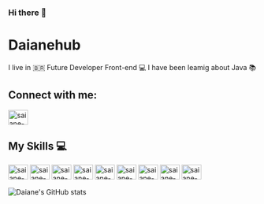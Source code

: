 ### Hi there :wave:	

# Daianehub 
I live in 🇧🇷 
Future Developer Front-end 💻
I have been leamig about Java 📚

## Connect with me:
<a href="https://www.linkedin.com/in/daiane-santos-38942a183/" target="_blank">
  <img aling="center" alt="saiane-linkedin" height="30" width="40" src="https://cdn.jsdelivr.net/gh/devicons/devicon/icons/linkedin/linkedin-original.svg">
  </a>
  
  ## My Skills 💻
   <img aling="center" alt="saiane-linkedin" height="30" width="40" src="https://cdn.jsdelivr.net/gh/devicons/devicon/icons/css3/css3-original-wordmark.svg"></img>
   <img aling="center" alt="saiane-linkedin" height="30" width="40" src="https://cdn.jsdelivr.net/gh/devicons/devicon/icons/html5/html5-original-wordmark.svg"></img>
  <img aling="center" alt="saiane-linkedin" height="30" width="40" src="https://cdn.jsdelivr.net/gh/devicons/devicon/icons/javascript/javascript-original.svg"></img>
   <img aling="center" alt="saiane-linkedin" height="30" width="40" src="https://cdn.jsdelivr.net/gh/devicons/devicon/icons/php/php-original.svg"></img>
    <img aling="center" alt="saiane-linkedin" height="30" width="40" src="https://cdn.jsdelivr.net/gh/devicons/devicon/icons/python/python-original.svg"></img>
     <img aling="center" alt="saiane-linkedin" height="30" width="40" src="https://cdn.jsdelivr.net/gh/devicons/devicon/icons/trello/trello-plain.svg"></img>
        <img aling="center" alt="saiane-linkedin" height="30" width="40" src="https://cdn.jsdelivr.net/gh/devicons/devicon/icons/vscode/vscode-original.svg"></img>
           <img aling="center" alt="saiane-linkedin" height="30" width="40" src="https://cdn.jsdelivr.net/gh/devicons/devicon/icons/bootstrap/bootstrap-plain.svg"></img>
           <img aling="center" alt="saiane-linkedin" height="30" width="40" src="https://cdn.jsdelivr.net/gh/devicons/devicon/icons/cplusplus/cplusplus-original.svg"></img>
           
  ![Daiane's GitHub stats](https://github-readme-stats.vercel.app/api?username=Daiane-hub&show_icons=true&theme=radical)
